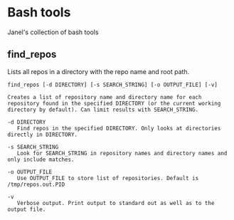 # Bash tools

Janel's collection of bash tools

## find_repos
Lists all repos in a directory with the repo name and root path.

```
find_repos [-d DIRECTORY] [-s SEARCH_STRING] [-o OUTPUT_FILE] [-v]

Creates a list of repository name and directory name for each repository found in the specified DIRECTORY (or the current working directory by default). Can limit results with SEARCH_STRING.

-d DIRECTORY
   Find repos in the specified DIRECTORY. Only looks at directories directly in DIRECTORY.

-s SEARCH_STRING
   Look for SEARCH_STRING in repository names and directory names and only include matches.

-o OUTPUT_FILE
   Use OUTPUT_FILE to store list of repositories. Default is /tmp/repos.out.PID

-v
   Verbose output. Print output to standard out as well as to the output file.
```